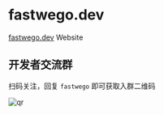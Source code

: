# fastwego.dev

[fastwego.dev](https://fastwego.dev) Website

## 开发者交流群

扫码关注，回复 `fastwego` 即可获取入群二维码

![qr](https://pic4.zhimg.com/80/v2-75b4fd824348e2f2e01cf292eed69800_1440w.png)
